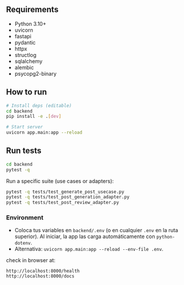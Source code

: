 ## Requirements 
- Python 3.10+
- uvicorn
- fastapi
- pydantic
- httpx
- structlog
- sqlalchemy
- alembic
- psycopg2-binary

## How to run 

```bash
# Install deps (editable)
cd backend
pip install -e .[dev]

# Start server
uvicorn app.main:app --reload   
```

## Run tests

```bash
cd backend
pytest -q
```

Run a specific suite (use cases or adapters):

```bash
pytest -q tests/test_generate_post_usecase.py
pytest -q tests/test_post_generation_adapter.py
pytest -q tests/test_post_review_adapter.py
```

### Environment
- Coloca tus variables en `backend/.env` (o en cualquier `.env` en la ruta superior). Al iniciar, la app las carga automáticamente con `python-dotenv`.
- Alternativa: `uvicorn app.main:app --reload --env-file .env`.

check in browser at:

```
http://localhost:8000/health
http://localhost:8000/docs
```

